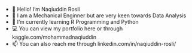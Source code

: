 - 👋 Hello! I’m Naqiuddin Rosli
- 👀 I am a Mechanical Enginner but are very keen towards Data Analysis
- 🌱 I’m currently learning R Programming and Python
- 💻 You can view my portfolio here or through kaggle.com/mohammadnaqiuddin
- 📫 You can also reach me through linkedin.com/in/naqiuddin-rosli/

<!---
Naqiuddinr/Naqiuddinr is a ✨ special ✨ repository because its `README.md` (this file) appears on your GitHub profile.
You can click the Preview link to take a look at your changes.
--->
